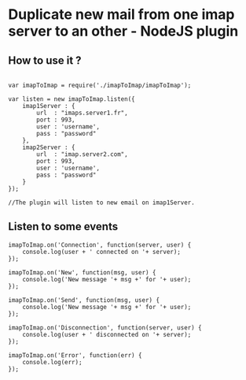 Duplicate new mail from one imap server to an other - NodeJS plugin
===================================================================

## How to use it ?

```

var imapToImap = require('./imapToImap/imapToImap');

var listen = new imapToImap.listen({
	imap1Server : {
		url  : "imaps.server1.fr",
		port : 993,
		user : 'username',
		pass : "password"
 	},
 	imap2Server : {
		url  : "imap.server2.com",
		port : 993,
		user : 'username',
		pass : "password"
	}
});

//The plugin will listen to new email on imap1Server.

```

## Listen to some events

```
imapToImap.on('Connection', function(server, user) {
	console.log(user + ' connected on '+ server);
});

imapToImap.on('New', function(msg, user) {
	console.log('New message '+ msg +' for '+ user);
});

imapToImap.on('Send', function(msg, user) {
	console.log('New message '+ msg +' for '+ user);
});

imapToImap.on('Disconnection', function(server, user) {
	console.log(user + ' disconnected on '+ server);
});

imapToImap.on('Error', function(err) {
	console.log(err);
});

```
